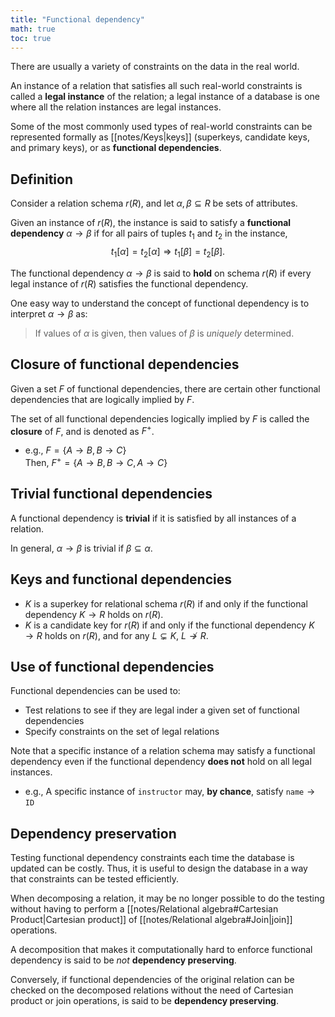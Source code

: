 ```yaml
---
title: "Functional dependency"
math: true
toc: true
---
```


There are usually a variety of constraints on the data in the real world.

An instance of a relation that satisfies all such real-world constraints is called a **legal instance** of the relation; a legal instance of a database is one where all the relation instances are legal instances.

Some of the most commonly used types of real-world constraints can be represented formally as [[notes/Keys|keys]] (superkeys, candidate keys, and primary keys), or as **functional dependencies**.

## Definition

Consider a relation schema $r(R)$, and let $\alpha, \beta \subseteq R$ be sets of attributes.

Given an instance of $r(R)$, the instance is said to satisfy a **functional dependency** $\alpha \to \beta$ if for all pairs of tuples $t_1$ and $t_2$ in the instance, 
$$
t_1[\alpha] = t_2[\alpha] \Rightarrow t_1[\beta] = t_2[\beta].
$$

The functional dependency $\alpha \to \beta$ is said to **hold** on schema $r(R)$ if every legal instance of $r(R)$ satisfies the functional dependency.

One easy way to understand the concept of functional dependency is to interpret $\alpha \to \beta$ as: 
> If values of $\alpha$ is given, then values of $\beta$ is _uniquely_ determined.

## Closure of functional dependencies

Given a set $F$ of functional dependencies, there are certain other functional dependencies that are logically implied by $F$.

The set of all functional dependencies logically implied by $F$ is called the **closure** of $F$, and is denoted as $F^+$.

- e.g., $F = \{ A \to B, B \to C \}$\
  Then, $F^+ = \{ A \to B, B \to C, A \to C \}$

## Trivial functional dependencies

A functional dependency is **trivial** if it is satisfied by all instances of a relation.

In general, $\alpha \to \beta$ is trivial if $\beta \subseteq \alpha$.

## Keys and functional dependencies

- $K$ is a superkey for relational schema $r(R)$ if and only if the functional dependency $K \to R$ holds on $r(R)$.
- $K$ is a candidate key for $r(R)$ if and only if the functional dependency $K \to R$ holds on $r(R)$, and for any $L \subsetneq K$, $L \not\to R$.

## Use of functional dependencies

Functional dependencies can be used to:
- Test relations to see if they are legal inder a given set of functional dependencies
- Specify constraints on the set of legal relations

Note that a specific instance of a relation schema may satisfy a functional dependency even if the functional dependency **does not** hold on all legal instances.
- e.g., A specific instance of `instructor` may, **by chance**, satisfy $\texttt{name} \to \texttt{ID}$

## Dependency preservation

Testing functional dependency constraints each time the database is updated can be costly. Thus, it is useful to design the database in a way that constraints can be tested efficiently.

When decomposing a relation, it may be no longer possible to do the testing without having to perform a [[notes/Relational algebra#Cartesian Product|Cartesian product]] of [[notes/Relational algebra#Join|join]] operations.

A decomposition that makes it computationally hard to enforce functional dependency is said to be _not_ **dependency preserving**. 

Conversely, if functional dependencies of the original relation can be checked on the decomposed relations without the need of Cartesian product or join operations, is said to be **dependency preserving**.